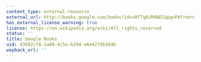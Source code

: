 ```yaml
---
content_type: external-resource
external_url: http://books.google.com/books?id=zRfTq6iMdNEC&pg=PAfrontcover
has_external_license_warning: true
license: https://en.wikipedia.org/wiki/All_rights_reserved
status: ''
title: Google Books
uid: 43692cf8-1a08-4c5e-b29d-e6e4279b364b
wayback_url: ''
---
```

